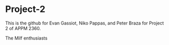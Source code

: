 # Project-2

This is the github for Evan Gassiot, Niko Pappas, and Peter Braza for Project 2 of APPM 2360.

The Milf enthusiasts